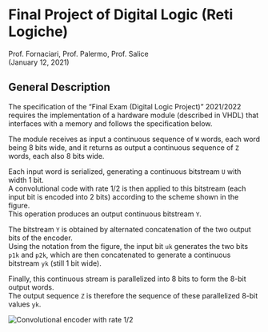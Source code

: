 # Final Project of Digital Logic (Reti Logiche)

Prof. Fornaciari, Prof. Palermo, Prof. Salice  
(January 12, 2021)

## General Description

The specification of the “Final Exam (Digital Logic Project)” 2021/2022 requires the implementation of a hardware module (described in VHDL) that interfaces with a memory and follows the specification below.

The module receives as input a continuous sequence of `W` words, each word being 8 bits wide, and it returns as output a continuous sequence of `Z` words, each also 8 bits wide.

Each input word is serialized, generating a continuous bitstream `U` with width 1 bit.  
A convolutional code with rate 1/2 is then applied to this bitstream (each input bit is encoded into 2 bits) according to the scheme shown in the figure.  
This operation produces an output continuous bitstream `Y`.

The bitstream `Y` is obtained by alternated concatenation of the two output bits of the encoder.  
Using the notation from the figure, the input bit `uk` generates the two bits `p1k` and `p2k`, which are then concatenated to generate a continuous bitstream `yk` (still 1 bit wide).

Finally, this continuous stream is parallelized into 8 bits to form the 8-bit output words.  
The output sequence `Z` is therefore the sequence of these parallelized 8-bit values `yk`.

![Convolutional encoder with rate 1/2](ing1.jpeg)
